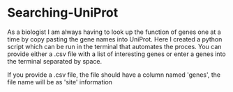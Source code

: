 # Searching-UniProt

As a biologist I am always having to look up the function of genes one at a time by copy pasting the gene names into UniProt. Here I created a python script which can be run in the terminal that automates the proces. You can provide either a .csv file with a list of interesting genes or enter a genes into the terminal separated by space.

If you provide a .csv file, the file should have a column named 'genes', the file name will be as 'site' information
